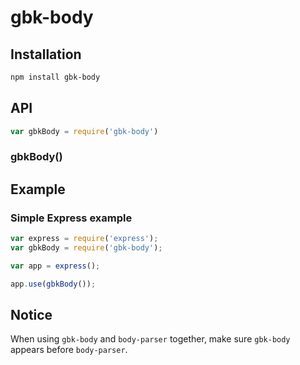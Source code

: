 # gbk-body

## Installation

```sh
npm install gbk-body
```

## API

```js
var gbkBody = require('gbk-body')
```

### gbkBody()

## Example

### Simple Express example

```js
var express = require('express');
var gbkBody = require('gbk-body');

var app = express();

app.use(gbkBody());
```

## Notice

When using `gbk-body` and `body-parser` together, make sure `gbk-body` appears before `body-parser`.
